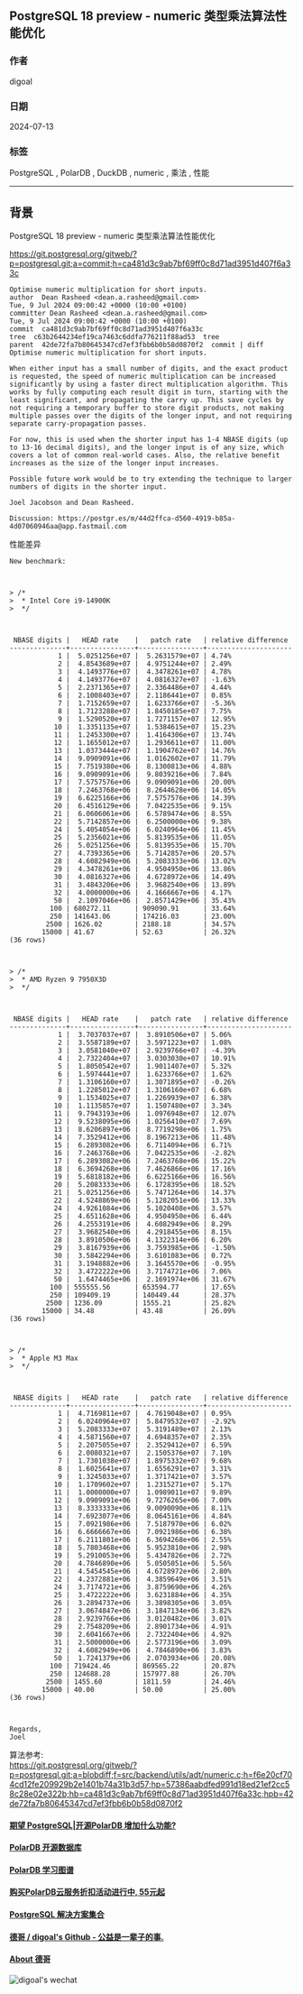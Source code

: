 ## PostgreSQL 18 preview - numeric 类型乘法算法性能优化   
                                                
### 作者                    
digoal                    
                           
### 日期                         
2024-07-13                    
                        
### 标签                      
PostgreSQL , PolarDB , DuckDB , numeric , 乘法 , 性能     
                                               
----                        
                                      
## 背景       
PostgreSQL 18 preview - numeric 类型乘法算法性能优化    
    
https://git.postgresql.org/gitweb/?p=postgresql.git;a=commit;h=ca481d3c9ab7bf69ff0c8d71ad3951d407f6a33c  
```    
Optimise numeric multiplication for short inputs.  
author  Dean Rasheed <dean.a.rasheed@gmail.com>   
Tue, 9 Jul 2024 09:00:42 +0000 (10:00 +0100)  
committer Dean Rasheed <dean.a.rasheed@gmail.com>   
Tue, 9 Jul 2024 09:00:42 +0000 (10:00 +0100)  
commit  ca481d3c9ab7bf69ff0c8d71ad3951d407f6a33c  
tree  c63b2644234ef19ca7463c6ddfa776211f88ad53  tree  
parent  42de72fa7b80645347cd7ef3fbb6b0b58d0870f2  commit | diff  
Optimise numeric multiplication for short inputs.  
  
When either input has a small number of digits, and the exact product  
is requested, the speed of numeric multiplication can be increased  
significantly by using a faster direct multiplication algorithm. This  
works by fully computing each result digit in turn, starting with the  
least significant, and propagating the carry up. This save cycles by  
not requiring a temporary buffer to store digit products, not making  
multiple passes over the digits of the longer input, and not requiring  
separate carry-propagation passes.  
  
For now, this is used when the shorter input has 1-4 NBASE digits (up  
to 13-16 decimal digits), and the longer input is of any size, which  
covers a lot of common real-world cases. Also, the relative benefit  
increases as the size of the longer input increases.  
  
Possible future work would be to try extending the technique to larger  
numbers of digits in the shorter input.  
  
Joel Jacobson and Dean Rasheed.  
  
Discussion: https://postgr.es/m/44d2ffca-d560-4919-b85a-4d07060946aa@app.fastmail.com  
```    
  
性能差异  
```  
New benchmark:  
  
  
  
> /*  
>  * Intel Core i9-14900K  
>  */  
  
  
  
 NBASE digits |   HEAD rate    |   patch rate   | relative difference  
--------------+----------------+----------------+---------------------  
            1 |  5.0251256e+07 |  5.2631579e+07 | 4.74%  
            2 |  4.8543689e+07 |  4.9751244e+07 | 2.49%  
            3 |  4.1493776e+07 |  4.3478261e+07 | 4.78%  
            4 |  4.1493776e+07 |  4.0816327e+07 | -1.63%  
            5 |  2.2371365e+07 |  2.3364486e+07 | 4.44%  
            6 |  2.1008403e+07 |  2.1186441e+07 | 0.85%  
            7 |  1.7152659e+07 |  1.6233766e+07 | -5.36%  
            8 |  1.7123288e+07 |  1.8450185e+07 | 7.75%  
            9 |  1.5290520e+07 |  1.7271157e+07 | 12.95%  
           10 |  1.3351135e+07 |  1.5384615e+07 | 15.23%  
           11 |  1.2453300e+07 |  1.4164306e+07 | 13.74%  
           12 |  1.1655012e+07 |  1.2936611e+07 | 11.00%  
           13 |  1.0373444e+07 |  1.1904762e+07 | 14.76%  
           14 |  9.0909091e+06 |  1.0162602e+07 | 11.79%  
           15 |  7.7519380e+06 |  8.1300813e+06 | 4.88%  
           16 |  9.0909091e+06 |  9.8039216e+06 | 7.84%  
           17 |  7.5757576e+06 |  9.0909091e+06 | 20.00%  
           18 |  7.2463768e+06 |  8.2644628e+06 | 14.05%  
           19 |  6.6225166e+06 |  7.5757576e+06 | 14.39%  
           20 |  6.4516129e+06 |  7.0422535e+06 | 9.15%  
           21 |  6.0606061e+06 |  6.5789474e+06 | 8.55%  
           22 |  5.7142857e+06 |  6.2500000e+06 | 9.38%  
           24 |  5.4054054e+06 |  6.0240964e+06 | 11.45%  
           25 |  5.2356021e+06 |  5.8139535e+06 | 11.05%  
           26 |  5.0251256e+06 |  5.8139535e+06 | 15.70%  
           27 |  4.7393365e+06 |  5.7142857e+06 | 20.57%  
           28 |  4.6082949e+06 |  5.2083333e+06 | 13.02%  
           29 |  4.3478261e+06 |  4.9504950e+06 | 13.86%  
           30 |  4.0816327e+06 |  4.6728972e+06 | 14.49%  
           31 |  3.4843206e+06 |  3.9682540e+06 | 13.89%  
           32 |  4.0000000e+06 |  4.1666667e+06 | 4.17%  
           50 |  2.1097046e+06 |  2.8571429e+06 | 35.43%  
          100 | 680272.11      | 909090.91      | 33.64%  
          250 | 141643.06      | 174216.03      | 23.00%  
         2500 | 1626.02        | 2188.18        | 34.57%  
        15000 | 41.67          | 52.63          | 26.32%  
(36 rows)  
  
  
  
> /*  
>  * AMD Ryzen 9 7950X3D  
>  */  
  
  
  
 NBASE digits |   HEAD rate    |   patch rate   | relative difference  
--------------+----------------+----------------+---------------------  
            1 |  3.7037037e+07 |  3.8910506e+07 | 5.06%  
            2 |  3.5587189e+07 |  3.5971223e+07 | 1.08%  
            3 |  3.0581040e+07 |  2.9239766e+07 | -4.39%  
            4 |  2.7322404e+07 |  3.0303030e+07 | 10.91%  
            5 |  1.8050542e+07 |  1.9011407e+07 | 5.32%  
            6 |  1.5974441e+07 |  1.6233766e+07 | 1.62%  
            7 |  1.3106160e+07 |  1.3071895e+07 | -0.26%  
            8 |  1.2285012e+07 |  1.3106160e+07 | 6.68%  
            9 |  1.1534025e+07 |  1.2269939e+07 | 6.38%  
           10 |  1.1135857e+07 |  1.1507480e+07 | 3.34%  
           11 |  9.7943193e+06 |  1.0976948e+07 | 12.07%  
           12 |  9.5238095e+06 |  1.0256410e+07 | 7.69%  
           13 |  8.6206897e+06 |  8.7719298e+06 | 1.75%  
           14 |  7.3529412e+06 |  8.1967213e+06 | 11.48%  
           15 |  6.2893082e+06 |  6.7114094e+06 | 6.71%  
           16 |  7.2463768e+06 |  7.0422535e+06 | -2.82%  
           17 |  6.2893082e+06 |  7.2463768e+06 | 15.22%  
           18 |  6.3694268e+06 |  7.4626866e+06 | 17.16%  
           19 |  5.6818182e+06 |  6.6225166e+06 | 16.56%  
           20 |  5.2083333e+06 |  6.1728395e+06 | 18.52%  
           21 |  5.0251256e+06 |  5.7471264e+06 | 14.37%  
           22 |  4.5248869e+06 |  5.1282051e+06 | 13.33%  
           24 |  4.9261084e+06 |  5.1020408e+06 | 3.57%  
           25 |  4.6511628e+06 |  4.9504950e+06 | 6.44%  
           26 |  4.2553191e+06 |  4.6082949e+06 | 8.29%  
           27 |  3.9682540e+06 |  4.2918455e+06 | 8.15%  
           28 |  3.8910506e+06 |  4.1322314e+06 | 6.20%  
           29 |  3.8167939e+06 |  3.7593985e+06 | -1.50%  
           30 |  3.5842294e+06 |  3.6101083e+06 | 0.72%  
           31 |  3.1948882e+06 |  3.1645570e+06 | -0.95%  
           32 |  3.4722222e+06 |  3.7174721e+06 | 7.06%  
           50 |  1.6474465e+06 |  2.1691974e+06 | 31.67%  
          100 | 555555.56      | 653594.77      | 17.65%  
          250 | 109409.19      | 140449.44      | 28.37%  
         2500 | 1236.09        | 1555.21        | 25.82%  
        15000 | 34.48          | 43.48          | 26.09%  
(36 rows)  
  
  
  
> /*  
>  * Apple M3 Max  
>  */  
  
  
  
 NBASE digits |   HEAD rate    |   patch rate   | relative difference  
--------------+----------------+----------------+---------------------  
            1 |  4.7169811e+07 |  4.7619048e+07 | 0.95%  
            2 |  6.0240964e+07 |  5.8479532e+07 | -2.92%  
            3 |  5.2083333e+07 |  5.3191489e+07 | 2.13%  
            4 |  4.5871560e+07 |  4.6948357e+07 | 2.35%  
            5 |  2.2075055e+07 |  2.3529412e+07 | 6.59%  
            6 |  2.0080321e+07 |  2.1505376e+07 | 7.10%  
            7 |  1.7301038e+07 |  1.8975332e+07 | 9.68%  
            8 |  1.6025641e+07 |  1.6556291e+07 | 3.31%  
            9 |  1.3245033e+07 |  1.3717421e+07 | 3.57%  
           10 |  1.1709602e+07 |  1.2315271e+07 | 5.17%  
           11 |  1.0000000e+07 |  1.0989011e+07 | 9.89%  
           12 |  9.0909091e+06 |  9.7276265e+06 | 7.00%  
           13 |  8.3333333e+06 |  9.0090090e+06 | 8.11%  
           14 |  7.6923077e+06 |  8.0645161e+06 | 4.84%  
           15 |  7.0921986e+06 |  7.5187970e+06 | 6.02%  
           16 |  6.6666667e+06 |  7.0921986e+06 | 6.38%  
           17 |  6.2111801e+06 |  6.3694268e+06 | 2.55%  
           18 |  5.7803468e+06 |  5.9523810e+06 | 2.98%  
           19 |  5.2910053e+06 |  5.4347826e+06 | 2.72%  
           20 |  4.7846890e+06 |  5.0505051e+06 | 5.56%  
           21 |  4.5454545e+06 |  4.6728972e+06 | 2.80%  
           22 |  4.2372881e+06 |  4.3859649e+06 | 3.51%  
           24 |  3.7174721e+06 |  3.8759690e+06 | 4.26%  
           25 |  3.4722222e+06 |  3.6231884e+06 | 4.35%  
           26 |  3.2894737e+06 |  3.3898305e+06 | 3.05%  
           27 |  3.0674847e+06 |  3.1847134e+06 | 3.82%  
           28 |  2.9239766e+06 |  3.0120482e+06 | 3.01%  
           29 |  2.7548209e+06 |  2.8901734e+06 | 4.91%  
           30 |  2.6041667e+06 |  2.7322404e+06 | 4.92%  
           31 |  2.5000000e+06 |  2.5773196e+06 | 3.09%  
           32 |  4.6082949e+06 |  4.7846890e+06 | 3.83%  
           50 |  1.7241379e+06 |  2.0703934e+06 | 20.08%  
          100 | 719424.46      | 869565.22      | 20.87%  
          250 | 124688.28      | 157977.88      | 26.70%  
         2500 | 1455.60        | 1811.59        | 24.46%  
        15000 | 40.00          | 50.00          | 25.00%  
(36 rows)  
  
  
  
Regards,  
Joel  
```  
    
    
算法参考:  
https://git.postgresql.org/gitweb/?p=postgresql.git;a=blobdiff;f=src/backend/utils/adt/numeric.c;h=f6e20cf704cd12fe209929b2e1401b74a31b3d57;hp=57386aabdfed991d18ed21ef2cc58c28e02e322b;hb=ca481d3c9ab7bf69ff0c8d71ad3951d407f6a33c;hpb=42de72fa7b80645347cd7ef3fbb6b0b58d0870f2    
  
  
#### [期望 PostgreSQL|开源PolarDB 增加什么功能?](https://github.com/digoal/blog/issues/76 "269ac3d1c492e938c0191101c7238216")
  
  
#### [PolarDB 开源数据库](https://openpolardb.com/home "57258f76c37864c6e6d23383d05714ea")
  
  
#### [PolarDB 学习图谱](https://www.aliyun.com/database/openpolardb/activity "8642f60e04ed0c814bf9cb9677976bd4")
  
  
#### [购买PolarDB云服务折扣活动进行中, 55元起](https://www.aliyun.com/activity/new/polardb-yunparter?userCode=bsb3t4al "e0495c413bedacabb75ff1e880be465a")
  
  
#### [PostgreSQL 解决方案集合](../201706/20170601_02.md "40cff096e9ed7122c512b35d8561d9c8")
  
  
#### [德哥 / digoal's Github - 公益是一辈子的事.](https://github.com/digoal/blog/blob/master/README.md "22709685feb7cab07d30f30387f0a9ae")
  
  
#### [About 德哥](https://github.com/digoal/blog/blob/master/me/readme.md "a37735981e7704886ffd590565582dd0")
  
  
![digoal's wechat](../pic/digoal_weixin.jpg "f7ad92eeba24523fd47a6e1a0e691b59")
  
